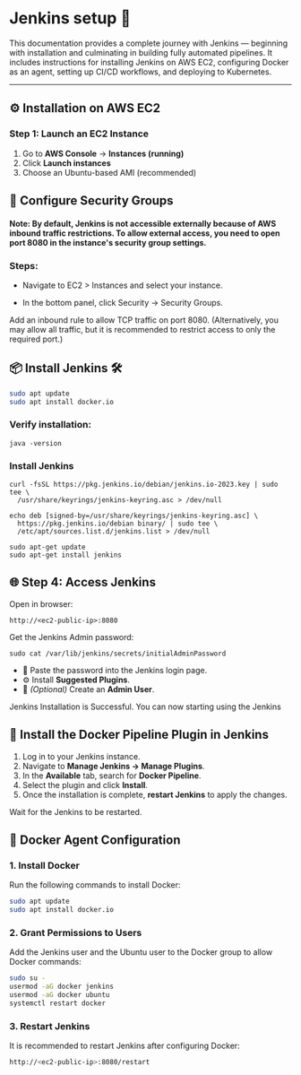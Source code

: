 # Jenkins  setup 🚀  

This documentation provides a complete journey with Jenkins — beginning with installation and culminating in building fully automated pipelines.
It includes instructions for installing Jenkins on AWS EC2, configuring Docker as an agent, setting up CI/CD workflows, and deploying to Kubernetes. 

---
## ⚙️ Installation on AWS EC2  

### Step 1: Launch an EC2 Instance  
1. Go to **AWS Console** → **Instances (running)**  
2. Click **Launch instances**  
3. Choose an Ubuntu-based AMI (recommended)  



## 🔐 Configure Security Groups

#### Note: By default, Jenkins is not accessible externally because of AWS inbound traffic restrictions. To allow external access, you need to open port 8080 in the instance's security group settings.

### Steps:

- Navigate to EC2 > Instances and select your instance.

- In the bottom panel, click Security → Security Groups.

Add an inbound rule to allow TCP traffic on port 8080.
(Alternatively, you may allow all traffic, but it is recommended to restrict access to only the required port.)

## 📦 Install Jenkins 🛠️
```bash
sudo apt update
sudo apt install docker.io
```

### Verify installation:

`java -version`

### Install Jenkins

```
curl -fsSL https://pkg.jenkins.io/debian/jenkins.io-2023.key | sudo tee \
  /usr/share/keyrings/jenkins-keyring.asc > /dev/null

echo deb [signed-by=/usr/share/keyrings/jenkins-keyring.asc] \
  https://pkg.jenkins.io/debian binary/ | sudo tee \
  /etc/apt/sources.list.d/jenkins.list > /dev/null

sudo apt-get update
sudo apt-get install jenkins
```



## 🌐 Step 4: Access Jenkins

Open in browser:

```
http://<ec2-public-ip>:8080
```

Get the Jenkins Admin password:

`sudo cat /var/lib/jenkins/secrets/initialAdminPassword`

- 🔑 Paste the password into the Jenkins login page.  
- ⚙️ Install **Suggested Plugins**.  
- 👤 *(Optional)* Create an **Admin User**.




Jenkins Installation is Successful. You can now starting using the Jenkins


## 🔌 Install the Docker Pipeline Plugin in Jenkins 

1. Log in to your Jenkins instance.  
2. Navigate to **Manage Jenkins → Manage Plugins**.  
3. In the **Available** tab, search for **Docker Pipeline**.  
4. Select the plugin and click **Install**.  
5. Once the installation is complete, **restart Jenkins** to apply the changes.


Wait for the Jenkins to be restarted.

## 🐳 Docker Agent Configuration

### 1. Install Docker

Run the following commands to install Docker:

```bash
sudo apt update
sudo apt install docker.io
``` 
### 2. Grant Permissions to Users

Add the Jenkins user and the Ubuntu user to the Docker group to allow Docker commands:

```bash
sudo su -
usermod -aG docker jenkins
usermod -aG docker ubuntu
systemctl restart docker
```
### 3. Restart Jenkins

It is recommended to restart Jenkins after configuring Docker:
```bash
http://<ec2-public-ip>:8080/restart
```

